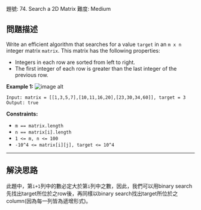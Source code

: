 題號: 74. Search a 2D Matrix
難度: Medium

## 問題描述

Write an efficient algorithm that searches for a value `target` in an `m x n` integer matrix `matrix`. This matrix has the following properties:

- Integers in each row are sorted from left to right.
- The first integer of each row is greater than the last integer of the previous row.

**Example 1:**
![image alt](https://assets.leetcode.com/uploads/2020/10/05/mat.jpg)
```
Input: matrix = [[1,3,5,7],[10,11,16,20],[23,30,34,60]], target = 3
Output: true
```

**Constraints:**

- `m == matrix.length`
- `n == matrix[i].length`
- `1 <= m, n <= 100`
- `-10^4 <= matrix[i][j], target <= 10^4`

---
## 解決思路

此題中，第`i+1`列中的數必定大於第`i`列中之數，因此，我們可以用binary search先找出target所位於之row後，再同樣以binary search找出target所位於之column(因為每一列皆為遞增形式)。

